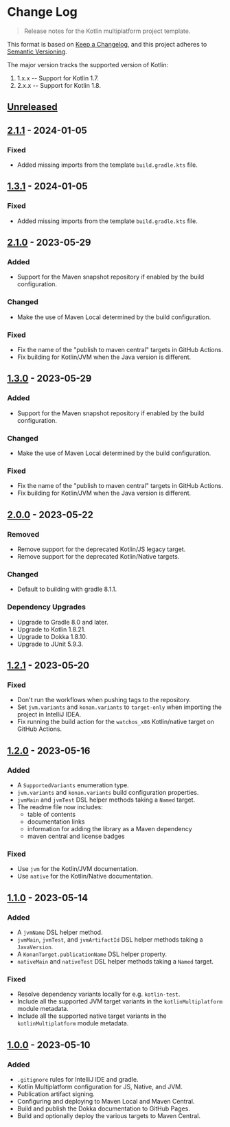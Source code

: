 # Change Log
> Release notes for the Kotlin multiplatform project template.

This format is based on [Keep a Changelog](https://keepachangelog.com/en/1.1.0/),
and this project adheres to [Semantic Versioning](https://semver.org/spec/v2.0.0.html).

The major version tracks the supported version of Kotlin:
1. 1.x.x -- Support for Kotlin 1.7.
2. 2.x.x -- Support for Kotlin 1.8.

## [Unreleased]

## [2.1.1] - 2024-01-05

### Fixed

- Added missing imports from the template `build.gradle.kts` file.

## [1.3.1] - 2024-01-05

### Fixed

- Added missing imports from the template `build.gradle.kts` file.

## [2.1.0] - 2023-05-29

### Added

- Support for the Maven snapshot repository if enabled by the build
  configuration.

### Changed

- Make the use of Maven Local determined by the build configuration.

### Fixed

- Fix the name of the "publish to maven central" targets in GitHub Actions.
- Fix building for Kotlin/JVM when the Java version is different.

## [1.3.0] - 2023-05-29

### Added

- Support for the Maven snapshot repository if enabled by the build
  configuration.

### Changed

- Make the use of Maven Local determined by the build configuration.

### Fixed

- Fix the name of the "publish to maven central" targets in GitHub Actions.
- Fix building for Kotlin/JVM when the Java version is different.

## [2.0.0] - 2023-05-22

### Removed

- Remove support for the deprecated Kotlin/JS legacy target.
- Remove support for the deprecated Kotlin/Native targets.

### Changed

- Default to building with gradle 8.1.1.

### Dependency Upgrades

- Upgrade to Gradle 8.0 and later.
- Upgrade to Kotlin 1.8.21.
- Upgrade to Dokka 1.8.10.
- Upgrade to JUnit 5.9.3.

## [1.2.1] - 2023-05-20

### Fixed

- Don't run the workflows when pushing tags to the repository.
- Set `jvm.variants` and `konan.variants` to `target-only` when importing the
  project in IntelliJ IDEA.
- Fix running the build action for the `watchos_x86` Kotlin/native target on
  GitHub Actions.

## [1.2.0] - 2023-05-16

### Added

- A `SupportedVariants` enumeration type.
- `jvm.variants` and `konan.variants` build configuration properties.
- `jvmMain` and `jvmTest` DSL helper methods taking a `Named` target.
- The readme file now includes:
    - table of contents
    - documentation links
    - information for adding the library as a Maven dependency
    - maven central and license badges

### Fixed

- Use `jvm` for the Kotlin/JVM documentation.
- Use `native` for the Kotlin/Native documentation.

## [1.1.0] - 2023-05-14

### Added

- A `jvmName` DSL helper method.
- `jvmMain`, `jvmTest`, and `jvmArtifactId` DSL helper methods taking a `JavaVersion`.
- A `KonanTarget.publicationName` DSL helper property.
- `nativeMain` and `nativeTest` DSL helper methods taking a `Named` target.

### Fixed

- Resolve dependency variants locally for e.g. `kotlin-test`.
- Include all the supported JVM target variants in the `kotlinMultiplatform` module metadata.
- Include all the supported native target variants in the `kotlinMultiplatform` module metadata.

## [1.0.0] - 2023-05-10

### Added

- `.gitignore` rules for IntelliJ IDE and gradle.
- Kotlin Multiplatform configuration for JS, Native, and JVM.
- Publication artifact signing.
- Configuring and deploying to Maven Local and Maven Central.
- Build and publish the Dokka documentation to GitHub Pages.
- Build and optionally deploy the various targets to Maven Central.

[Unreleased]: https://github.com/rhdunn/kotlin-multilpatform-template/compare/2.1.1...HEAD
[2.1.1]: https://github.com/rhdunn/kotlin-multilpatform-template/compare/2.1.0...2.1.1
[2.1.0]: https://github.com/rhdunn/kotlin-multilpatform-template/compare/2.0.0...2.1.0
[2.0.0]: https://github.com/rhdunn/kotlin-multilpatform-template/compare/1.2.1...2.0.0
[1.3.1]: https://github.com/rhdunn/kotlin-multilpatform-template/compare/1.3.0...1.3.1
[1.3.0]: https://github.com/rhdunn/kotlin-multilpatform-template/compare/1.2.1...1.3.0
[1.2.1]: https://github.com/rhdunn/kotlin-multilpatform-template/compare/1.2.0...1.2.1
[1.2.0]: https://github.com/rhdunn/kotlin-multilpatform-template/compare/1.1.0...1.2.0
[1.1.0]: https://github.com/rhdunn/kotlin-multilpatform-template/compare/1.0.0...1.1.0
[1.0.0]: https://github.com/rhdunn/kotlin-multilpatform-template/releases/tag/1.0.0
